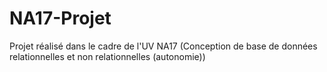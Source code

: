 # NA17-Projet
Projet réalisé dans le cadre de l'UV NA17 (Conception de base de données relationnelles et non relationnelles (autonomie))
